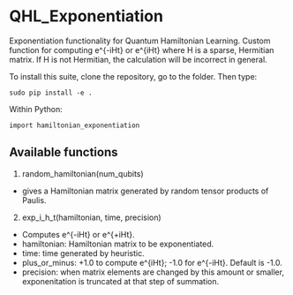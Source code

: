 # QHL_Exponentiation
Exponentiation functionality for Quantum Hamiltonian Learning. Custom function for computing e^{-iHt} or e^{iHt} 
where H is a sparse, Hermitian matrix. If H is not Hermitian, the calculation will be incorrect in general.


To install this suite, clone the repository, go to the folder. Then type:
``` 
sudo pip install -e . 
```

Within Python: 
```
import hamiltonian_exponentiation
```

## Available functions
1. random_hamiltonian(num_qubits)
  * gives a Hamiltonian matrix generated by random tensor products of Paulis.
  
2. exp_i_h_t(hamiltonian, time, precision)
  * Computes e^{-iHt} or e^{+iHt}.
  * hamiltonian: Hamiltonian matrix to be exponentiated. 
  * time: time generated by heuristic.
  * plus_or_minus: +1.0 to compute e^{iHt}; -1.0 for e^{-iHt}. Default is -1.0.
  * precision: when matrix elements are changed by this amount or smaller, exponenitation is truncated at that step of summation.

